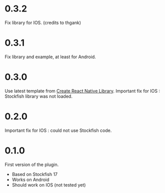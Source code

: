 # 0.3.2

Fix library for IOS. (credits to thgank)

# 0.3.1

Fix library and example, at least for Android.

# 0.3.0

Use latest template from [Create React Native Library](https://callstack.github.io/react-native-builder-bob/create).
Important fix for IOS : Stockfish library was not loaded.

# 0.2.0

Important fix for IOS : could not use Stockfish code.

# 0.1.0

First version of the plugin.

- Based on Stockfish 17
- Works on Android
- Should work on IOS (not tested yet)
